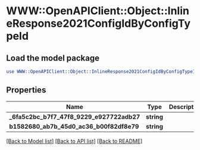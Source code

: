 # WWW::OpenAPIClient::Object::InlineResponse2021ConfigIdByConfigTypeId

## Load the model package
```perl
use WWW::OpenAPIClient::Object::InlineResponse2021ConfigIdByConfigTypeId;
```

## Properties
Name | Type | Description | Notes
------------ | ------------- | ------------- | -------------
**_6fa5c2bc_b7f7_47f8_9229_e927722adb27** | **string** |  | [optional] 
**b1582680_ab7b_45d0_ac36_b00f82df8e79** | **string** |  | [optional] 

[[Back to Model list]](../README.md#documentation-for-models) [[Back to API list]](../README.md#documentation-for-api-endpoints) [[Back to README]](../README.md)


